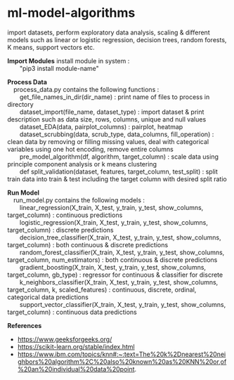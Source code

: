 # ml-model-algorithms
import datasets, perform exploratory data analysis, scaling &amp; different models such as linear or logistic regression, decision trees, random forests, K means, support vectors etc.

**Import Modules**
install module in system :  <br />
&emsp;&emsp;"pip3 install module-name" <br />

**Process Data** <br />
&emsp;process_data.py contains the following functions : <br />
&emsp;&emsp;get_file_names_in_dir(dir_name) : print name of files to process in directory  <br />
&emsp;&emsp;dataset_import(file_name, dataset_type) : import dataset & print description  such as data size, rows, columns, unique and null values  <br />
&emsp;&emsp;dataset_EDA(data, pairplot_columns) : pairplot, heatmap  <br />
&emsp;&emsp;dataset_scrubbing(data, scrub_type, data_columns, fill_operation) : clean data by removing or filling missing values, deal with categorical variables using one hot encoding, remove entire columns  <br />
&emsp;&emsp;pre_model_algorithm(df, algorithm, target_column) : scale data using principle component analysis or k means clustering <br />
&emsp;&emsp;def split_validation(dataset, features, target_column, test_split) : split train data into train & test including the target column with desired split ratio <br />

**Run Model** <br />
&emsp;run_model.py contains the following models : <br />
&emsp;&emsp;linear_regression(X_train, X_test, y_train, y_test, show_columns, target_column) : continuous predictions <br />
&emsp;&emsp;logistic_regression(X_train, X_test, y_train, y_test, show_columns, target_column) : discrete predictions <br />
&emsp;&emsp;decision_tree_classifier(X_train, X_test, y_train, y_test, show_columns, target_column) : both continuous & discrete predictions <br />
&emsp;&emsp;random_forest_classifier(X_train, X_test, y_train, y_test, show_columns, target_column, num_estimators) : both continuous & discrete predictions <br />
&emsp;&emsp;gradient_boosting(X_train, X_test, y_train, y_test, show_columns, target_column, gb_type) : regressor for continuous & classifier for discrete <br />
&emsp;&emsp;k_neighbors_classifier(X_train, X_test, y_train, y_test, show_columns, target_column, k, scaled_features) : continuous, discrete, ordinal, categorical data predictions <br />
&emsp;&emsp;support_vector_classifier(X_train, X_test, y_train, y_test, show_columns, target_column) : continuous data predictions   <br />


**References**
- https://www.geeksforgeeks.org/
- https://scikit-learn.org/stable/index.html
- https://www.ibm.com/topics/knn#:~:text=The%20k%2Dnearest%20neighbors%20algorithm%2C%20also%20known%20as%20KNN%20or,of%20an%20individual%20data%20point.
